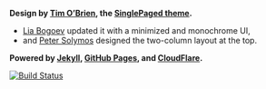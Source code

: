 **Design by [Tim O’Brien](http://t413.com/), the [SinglePaged theme](https://github.com/t413/SinglePaged).**
- [Lia Bogoev](https://github.com/bogoli) updated it with a minimized and monochrome UI,
- and [Peter Solymos](https://github.com/psolymos) designed the two-column layout at the top.

**Powered by [Jekyll](http://jekyllrb.com), [GitHub Pages](https://pages.github.com/), and [CloudFlare](https://www.cloudflare.com/).**


[![Build Status](https://travis-ci.org/abremges/abremges.github.io.svg)](https://travis-ci.org/abremges/abremges.github.io)
